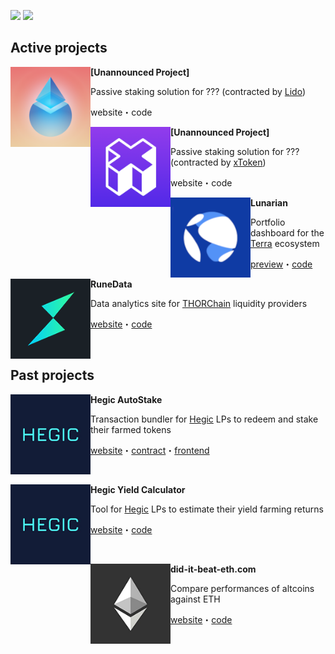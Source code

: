 [![](https://img.shields.io/twitter/follow/_0x_larry?label=follow%20on%20twitter&style=for-the-badge&logo=twitter)](https://twitter.com/_0x_larry)
[![](https://img.shields.io/github/followers/0xlarry?label=follow%20on%20GitHub&style=for-the-badge&logo=github)](https://github.com/0xlarry)

## Active projects

<img align="left" width="128" height="128" src="images/lido.png"> **\[Unannounced Project\]**

Passive staking solution for ??? (contracted by [Lido](https://lido.fi/))

website・code

<img align="left" width="128" height="128" src="images/xtoken.png"> **\[Unannounced Project\]**

Passive staking solution for ??? (contracted by [xToken](https://xtoken.market/))

website・code

<img align="left" width="128" height="128" src="images/terra.png"> **Lunarian**

Portfolio dashboard for the [Terra](https://terra.money/) ecosystem

[preview](https://lunarian.herokuapp.com/)・[code](https://github.com/0xlarry/lunarian)

<img align="left" width="128" height="128" src="images/thorchain.png"> **RuneData**

Data analytics site for [THORChain](https://thorchain.org/) liquidity providers

[website](https://runedata.info/)・[code](https://github.com/0xlarry/runedata)

<br>

## Past projects

<img align="left" width="128" height="128" src="images/hegic.png"> **Hegic AutoStake**

Transaction bundler for [Hegic](https://www.hegic.co/) LPs to redeem and stake their farmed tokens

[website](https://hegic.autostake.co/)・[contract](https://github.com/0xlarry/hegic-autostake)・[frontend](https://github.com/0xlarry/hegic-autostake-frontend)

<br>

<img align="left" width="128" height="128" src="images/hegic.png"> **Hegic Yield Calculator**

Tool for [Hegic](https://www.hegic.co/) LPs to estimate their yield farming returns

[website](https://0xlarry.github.io/hegic-yield-estimator/)・[code](https://github.com/0xlarry/hegic-yield-estimator)

<br>

<img align="left" width="128" height="128" src="images/ethereum.png"> **did-it-beat-eth.com**

Compare performances of altcoins against ETH

[website](https://did-it-beat-eth.com/)・[code](https://github.com/0xlarry/did-it-beat-eth)

